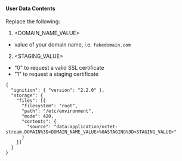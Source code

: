 #### User Data Contents
Replace the following:
1. <DOMAIN_NAME_VALUE>
  - value of your domain name, i.e. `fakedomain.com`
2. <STAGING_VALUE>
  - "0" to request a valid SSL certificate
  - "1" to request a staging certificate

```
{
  "ignition": { "version": "2.2.0" },
  "storage": {
    "files": [{
      "filesystem": "root",
      "path": "/etc/environment",
      "mode": 420,
      "contents": {
        "source": "data:application/octet-stream,DOMAIN%3D<DOMAIN_NAME_VALUE>%0ASTAGING%3D<STAGING_VALUE>"
      }
    }]
  }
}
```
